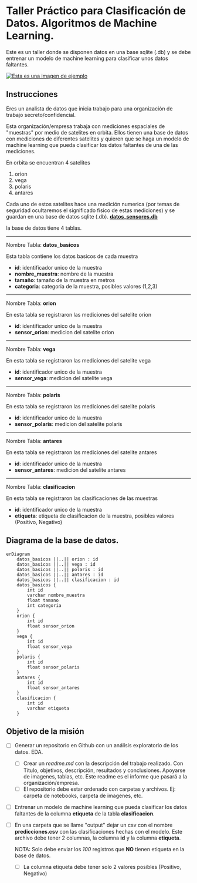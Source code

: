 # Taller Práctico para Clasificación de Datos. Algoritmos de Machine Learning.

Este es un taller donde se disponen datos en una base sqlite (.db) y se debe entrenar un modelo de machine learning para clasificar unos datos faltantes.

[![Esta es una imagen de ejemplo](img/Misión%20Secreta.png)](img/Misión%20Secreta.png)

## Instrucciones
Eres un analista de datos que inicia trabajo para una organización de trabajo secreto/confidencial.

Esta organización/empresa trabaja con mediciones espaciales de "muestras" por medio de satelites en orbita. Ellos tienen una base de datos con mediciones de diferentes satelites y quieren que se haga un modelo de machine learning que pueda clasificar los datos faltantes de una de las mediciones.

En orbita se encuentran 4 satelites

1. orion
2. vega
3. polaris
4. antares

Cada uno de estos satelites hace una medición numerica (por temas de seguridad ocultaremos el significado fisico de estas mediciones) y se guardan en una base de datos sqlite (.db). [**datos_sensores.db**](./datos_sensores.db)

la base de datos tiene 4 tablas.

________________________________________________________
Nombre Tabla: **datos_basicos**

Esta tabla contiene los datos basicos de cada muestra

* **id**: identificador unico de la muestra
* **nombre_muestra**: nombre de la muestra
* **tamaño**: tamaño de la muestra en metros
* **categoria**: categoria de la muestra, posibles valores (1,2,3)
________________________________________________________

Nombre Tabla: **orion**

En esta tabla se registraron las mediciones del satelite orion

* **id**: identificador unico de la muestra
* **sensor_orion**: medicion del satelite orion

________________________________________________________

Nombre Tabla: **vega**

En esta tabla se registraron las mediciones del satelite vega

* **id**: identificador unico de la muestra
* **sensor_vega**: medicion del satelite vega

________________________________________________________

Nombre Tabla: **polaris**

En esta tabla se registraron las mediciones del satelite polaris

* **id**: identificador unico de la muestra
* **sensor_polaris**: medicion del satelite polaris

________________________________________________________

Nombre Tabla: **antares**

En esta tabla se registraron las mediciones del satelite antares

* **id**: identificador unico de la muestra
* **sensor_antares**: medicion del satelite antares

________________________________________________________

Nombre Tabla: **clasificacion**

En esta tabla se registraron las clasificaciones de las muestras
* **id**: identificador unico de la muestra
* **etiqueta**: etiqueta de clasificacion de la muestra, posibles valores (Positivo, Negativo)


## Diagrama de la base de datos.

```mermaid
erDiagram
    datos_basicos ||..|| orion : id
    datos_basicos ||..|| vega : id
    datos_basicos ||..|| polaris : id
    datos_basicos ||..|| antares : id
    datos_basicos ||..|| clasificacion : id
    datos_basicos {
        int id
        varchar nombre_muestra
        float tamano
        int categoria
    }
    orion {
        int id
        float sensor_orion
    }
    vega {
        int id
        float sensor_vega
    }
    polaris {
        int id
        float sensor_polaris
    }
    antares {
        int id
        float sensor_antares
    }
    clasificacion {
        int id
        varchar etiqueta
    }
```

## Objetivo de la misión

- [ ] Generar un repositorio en Github con un análisis exploratorio de los datos. EDA.
    - [ ] Crear un _readme.md_ con la descripción del trabajo realizado. Con Título, objetivos, descripción, resultados y conclusiones. Apoyarse de imagenes, tablas, etc. Este readme es el informe que pasará a la organización/empresa.
    - [ ] El repositorio debe estar ordenado con carpetas y archivos. Ej: carpeta de notebooks, carpeta de imagenes, etc.
- [ ] Entrenar un modelo de machine learning que pueda clasificar los datos faltantes de la columna **etiqueta** de la tabla **clasificacion**.
- [ ] En una carpeta que se llame "output" dejar un csv con el nombre **predicciones.csv** con las clasificaciones hechas con el modelo. Este archivo debe tener 2 columnas, la columna **id** y la columna **etiqueta**.

    NOTA: Solo debe enviar los *100* registros que **NO** tienen etiqueta en la base de datos.
    - [ ] La columna etiqueta debe tener solo 2 valores posibles (Positivo, Negativo)